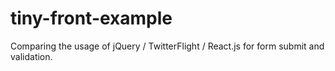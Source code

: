 tiny-front-example
==================

Comparing the usage of jQuery / TwitterFlight / React.js for form submit and validation.
